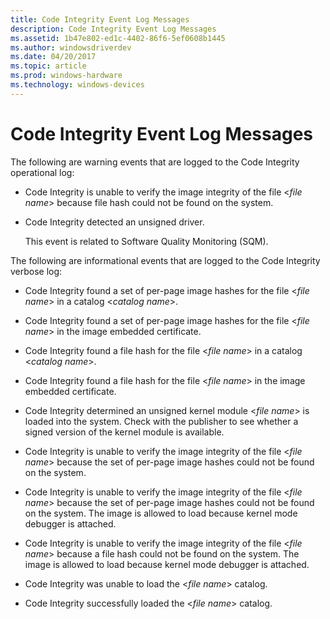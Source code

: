 ```yaml
---
title: Code Integrity Event Log Messages
description: Code Integrity Event Log Messages
ms.assetid: 1b47e802-ed1c-4402-86f6-5ef0608b1445
ms.author: windowsdriverdev
ms.date: 04/20/2017
ms.topic: article
ms.prod: windows-hardware
ms.technology: windows-devices
---
```


# Code Integrity Event Log Messages


The following are warning events that are logged to the Code Integrity operational log:

-   Code Integrity is unable to verify the image integrity of the file &lt;*file name*&gt; because file hash could not be found on the system.

-   Code Integrity detected an unsigned driver.

    This event is related to Software Quality Monitoring (SQM).

The following are informational events that are logged to the Code Integrity verbose log:

-   Code Integrity found a set of per-page image hashes for the file &lt;*file name*&gt; in a catalog &lt;*catalog name*&gt;.

-   Code Integrity found a set of per-page image hashes for the file &lt;*file name*&gt; in the image embedded certificate.

-   Code Integrity found a file hash for the file &lt;*file name*&gt; in a catalog &lt;*catalog name*&gt;.

-   Code Integrity found a file hash for the file &lt;*file name*&gt; in the image embedded certificate.

-   Code Integrity determined an unsigned kernel module &lt;*file name*&gt; is loaded into the system. Check with the publisher to see whether a signed version of the kernel module is available.

-   Code Integrity is unable to verify the image integrity of the file &lt;*file name*&gt; because the set of per-page image hashes could not be found on the system.

-   Code Integrity is unable to verify the image integrity of the file &lt;*file name*&gt; because the set of per-page image hashes could not be found on the system. The image is allowed to load because kernel mode debugger is attached.

-   Code Integrity is unable to verify the image integrity of the file &lt;*file name*&gt; because a file hash could not be found on the system. The image is allowed to load because kernel mode debugger is attached.

-   Code Integrity was unable to load the &lt;*file name*&gt; catalog.

-   Code Integrity successfully loaded the &lt;*file name*&gt; catalog.

 

 





